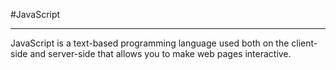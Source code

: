 #JavaScript
***
JavaScript is a text-based programming language used both on the client-side and server-side that allows you to make web pages interactive.